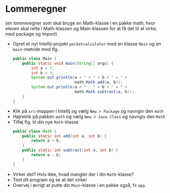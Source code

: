 # Lommeregner

(en lommeregner som skal bruge en Math-klasse i en pakke math, hvor eleven skal rette i Math-klassen og Main-klassen for at få det til at virke, med package og import)

- Opret et nyt Intellij-projekt `pocketcalculator` med en klasse `Main` og en `main`-metode med flg.
    ```java
    public class Main {
        public static void main(String[] args) {
            int a = 5;
            int b = 3;
            System.out.println(a + " + " + b + " = " + 
                               math.Math.add(a, b));
            System.out.println(a + " - " + b + " = " + 
                               math.Math.subtract(a, b));
        }
    }
    ```
- Klik på `src`-mappen i Intellij og vælg `New > Package` og navngiv den `math`
- Højreklik på pakken `math` og vælg `New > Java Class` og navngiv den `Math`
- Tilføj flg. til din nye `Math`-klasse
  ```java
  public class Math {
      public static int add(int a, int b) {
          return a + b;
      }  
      public static int subtract(int a, int b) {
          return a - b;
      }
  }
  ```
- Virker det? Hvis ikke, hvad mangler der i din `Math`-klasse?
- Test dit program og se at det virker
- Overvej i øvrigt at putte din `Main`-klasse i en pakke også, fx `app`.

